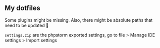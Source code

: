 ## My dotfiles

Some plugins might be missing. Also, there might be absolute paths that need to be updated 🤷

`settings.zip` are the phpstorm exported settings, go to file > Manage IDE settings > Import settings
